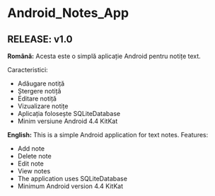# Android_Notes_App
<h2>RELEASE: v1.0</h2>
<b>Română:</b> Acesta este o simplă aplicație Android pentru notițe text.

Caracteristici:
- Adăugare notiță
- Ștergere notiță
- Editare notiță
- Vizualizare notițe
- Aplicația folosește SQLiteDatabase
- Minim versiune Android 4.4 KitKat

<b>English:</b> This is a simple Android application for text notes.
Features:
- Add note
- Delete note
- Edit note
- View notes
- The application uses SQLiteDatabase
- Minimum Android version 4.4 KitKat
